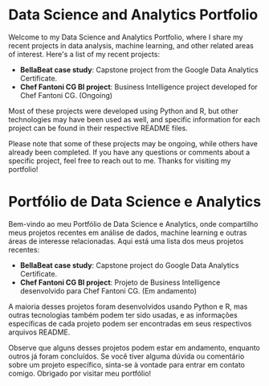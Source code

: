 # Data Science and Analytics Portfolio
Welcome to my Data Science and Analytics Portfolio, where I share my recent projects in data analysis, machine learning, and other related areas of interest. Here's a list of my recent projects:

* __BellaBeat case study__: Capstone project from the Google Data Analytics Certificate.
* __Chef Fantoni CG BI project__: Business Intelligence project developed for Chef Fantoni CG. (Ongoing)

Most of these projects were developed using Python and R, but other technologies may have been used as well, and specific information for each project can be found in their respective README files.

Please note that some of these projects may be ongoing, while others have already been completed. If you have any questions or comments about a specific project, feel free to reach out to me. Thanks for visiting my portfolio!

# Portfólio de Data Science e Analytics
Bem-vindo ao meu Portfólio de Data Science e Analytics, onde compartilho meus projetos recentes em análise de dados, machine learning e outras áreas de interesse relacionadas. Aqui está uma lista dos meus projetos recentes:

* __BellaBeat case study__: Capstone project do Google Data Analytics Certificate.
* __Chef Fantoni CG BI project__: Projeto de Business Intelligence desenvolvido para Chef Fantoni CG. (Em andamento)

A maioria desses projetos foram desenvolvidos usando Python e R, mas outras tecnologias também podem ter sido usadas, e as informações específicas de cada projeto podem ser encontradas em seus respectivos arquivos README.

Observe que alguns desses projetos podem estar em andamento, enquanto outros já foram concluídos. Se você tiver alguma dúvida ou comentário sobre um projeto específico, sinta-se à vontade para entrar em contato comigo. Obrigado por visitar meu portfólio!

